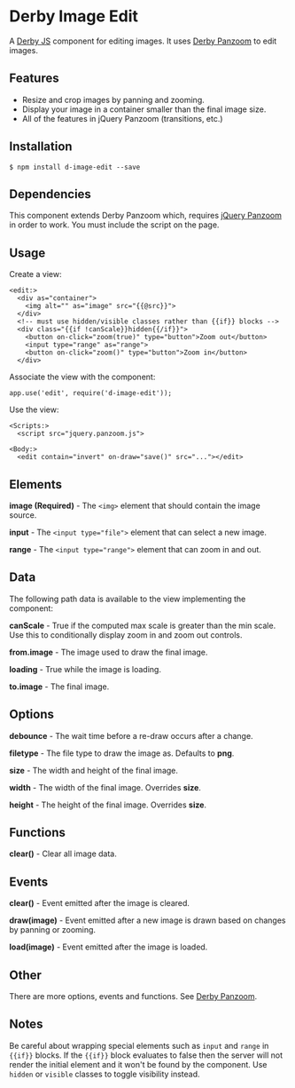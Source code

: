 Derby Image Edit
================

A [Derby JS](http://derbyjs.com) component for editing images.
It uses [Derby Panzoom](https://github.com/psirenny/d-panzoom) to edit images.

Features
--------

* Resize and crop images by panning and zooming.
* Display your image in a container smaller than the final image size.
* All of the features in jQuery Panzoom (transitions, etc.)

Installation
------------

    $ npm install d-image-edit --save

Dependencies
------------

This component extends Derby Panzoom which, requires [jQuery Panzoom](https://github.com/timmywil/jquery.panzoom) in order to work.
You must include the script on the page.

Usage
-----

Create a view:

    <edit:>
      <div as="container">
        <img alt="" as="image" src="{{@src}}">
      </div>
      <!-- must use hidden/visible classes rather than {{if}} blocks -->
      <div class="{{if !canScale}}hidden{{/if}}">
        <button on-click="zoom(true)" type="button">Zoom out</button>
        <input type="range" as="range">
        <button on-click="zoom()" type="button">Zoom in</button>
      </div>

Associate the view with the component:

    app.use('edit', require('d-image-edit'));

Use the view:

    <Scripts:>
      <script src="jquery.panzoom.js">

    <Body:>
      <edit contain="invert" on-draw="save()" src="..."></edit>

Elements
--------

**image (Required)** - The `<img>` element that should contain the image source.

**input** - The `<input type="file">` element that can select a new image.

**range** - The `<input type="range">` element that can zoom in and out.

Data
----

The following path data is available to the view implementing the component:

**canScale** - True if the computed max scale is greater than the min scale. Use this to conditionally display zoom in and zoom out controls.

**from.image** - The image used to draw the final image.

**loading** - True while the image is loading.

**to.image** - The final image.

Options
-------

**debounce** - The wait time before a re-draw occurs after a change.

**filetype** - The file type to draw the image as. Defaults to **png**.

**size** - The width and height of the final image.

**width** - The width of the final image. Overrides **size**.

**height** - The height of the final image. Overrides **size**.

Functions
---------

**clear()** - Clear all image data.

Events
------

**clear()** - Event emitted after the image is cleared.

**draw(image)** - Event emitted after a new image is drawn based on changes by panning or zooming.

**load(image)** - Event emitted after the image is loaded.

Other
-----

There are more options, events and functions. See [Derby Panzoom](http://derbyjs.com).

Notes
-----

Be careful about wrapping special elements such as `input` and `range` in `{{if}}` blocks.
If the `{{if}}` block evaluates to false then the server will not render the initial element and it won't be found by the component.
Use `hidden` or `visible` classes to toggle visibility instead.
